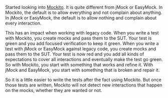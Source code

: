 Started looking into [Mockito](http://code.google.com/p/mockito).  It is
quite different from jMock or EasyMock.  In Mockito, the default is to allow
everything and not complain about anything.  In jMock or EasyMock, the default
is to allow nothing and complain about every interaction.

This has an impact when working with legacy code.  When you write a test with
Mockito, you create mocks and pass them to the SUT.  Your test is green and you
add focused verification to keep it green.  When you write a test with jMock or
EasyMock against legacy code, you create mocks and pass them to the SUT.  Your
test is now red and you add all kinds of expectations to cover all interactions
and eventually make the test go green.  So with Mockito, you start with
something that works and refine it.  With jMock and EasyMock, you start with
something that is broken and repair it.

So it is a little easier to write the tests after the fact using Mockito.  But
once those tests are written, Mockito will not detect new interactions that
happen on the mocks, whether they are wanted or not.
